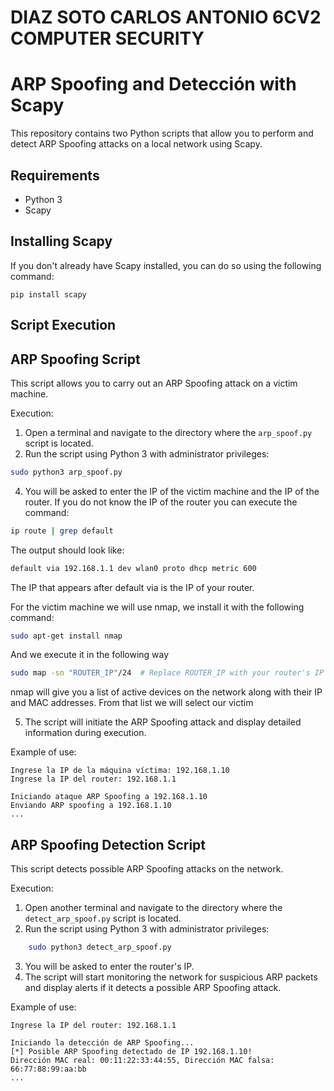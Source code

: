DIAZ SOTO CARLOS ANTONIO 6CV2
COMPUTER SECURITY
==================================
ARP Spoofing and Detección with Scapy 
==================================

This repository contains two Python scripts that allow you to perform and detect ARP Spoofing attacks on a local network using Scapy.

Requirements
----------
- Python 3
- Scapy

Installing Scapy
--------------------
If you don't already have Scapy installed, you can do so using the following command:

    pip install scapy

Script Execution
-------------------------
ARP Spoofing Script
----------------------
This script allows you to carry out an ARP Spoofing attack on a victim machine.

Execution:
1. Open a terminal and navigate to the directory where the `arp_spoof.py` script is located.
2. Run the script using Python 3 with administrator privileges:

```bash
sudo python3 arp_spoof.py 
```
4. You will be asked to enter the IP of the victim machine and the IP of the router.
If you do not know the IP of the router you can execute the command:
```bash
ip route | grep default
```

The output should look like:
```bash
default via 192.168.1.1 dev wlan0 proto dhcp metric 600
```

The IP that appears after default via is the IP of your router.

For the victim machine we will use nmap, we install it with the following command:
```bash
sudo apt-get install nmap
```
And we execute it in the following way
```bash
sudo map -sn "ROUTER_IP"/24  # Replace ROUTER_IP with your router's IP
```
nmap will give you a list of active devices on the network along with their IP and MAC addresses. From that list we will select our victim
		
5. The script will initiate the ARP Spoofing attack and display detailed information during execution.

Example of use:

    Ingrese la IP de la máquina víctima: 192.168.1.10
    Ingrese la IP del router: 192.168.1.1

    Iniciando ataque ARP Spoofing a 192.168.1.10
    Enviando ARP spoofing a 192.168.1.10
    ...

ARP Spoofing Detection Script
-----------------------------------
This script detects possible ARP Spoofing attacks on the network.

Execution:
1. Open another terminal and navigate to the directory where the `detect_arp_spoof.py` script is located.
2. Run the script using Python 3 with administrator privileges:
```bash
    sudo python3 detect_arp_spoof.py
```
3. You will be asked to enter the router's IP.
4. The script will start monitoring the network for suspicious ARP packets and display alerts if it detects a possible ARP Spoofing attack.

Example of use:

    Ingrese la IP del router: 192.168.1.1

    Iniciando la detección de ARP Spoofing...
    [*] Posible ARP Spoofing detectado de IP 192.168.1.10!
    Dirección MAC real: 00:11:22:33:44:55, Dirección MAC falsa: 66:77:88:99:aa:bb
    ...

